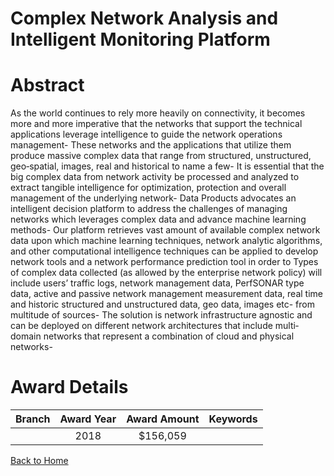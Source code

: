 
Complex Network Analysis and Intelligent Monitoring Platform
============================================================

# Abstract


As the world continues to rely more heavily on connectivity, it becomes more and more imperative that the networks that support the technical applications leverage intelligence to guide the network operations management- These networks and the applications that utilize them produce massive complex data that range from structured, unstructured, geo‐spatial, images, real and historical to name a few- It is essential that the big complex data from network activity be processed and analyzed to extract tangible intelligence for optimization, protection and overall management of the underlying network- Data Products advocates an intelligent decision platform to address the challenges of managing networks which leverages complex data and advance machine learning methods- Our platform retrieves vast amount of available complex network data upon which machine learning techniques, network analytic algorithms, and other computational intelligence techniques can be applied to develop network tools and a network performance prediction tool in order to Types of complex data collected (as allowed by the enterprise network policy) will include users’ traffic logs, network management data, PerfSONAR type data, active and passive network management measurement data, real time and historic structured and unstructured data, geo data, images etc- from multitude of sources- The solution is network infrastructure agnostic and can be deployed on different network architectures that include multi‐domain networks that represent a combination of cloud and physical networks-  

# Award Details

|Branch|Award Year|Award Amount|Keywords|
| :---: | :---: | :---: | :---: |
||2018|$156,059||
  
  


[Back to Home](https://github.com/chrischow/dod_sbir_awards/JT/#15)